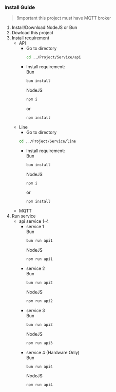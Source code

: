 ### Install Guide

> !Important this project must have MQTT broker

1.  Install/Download NodeJS or Bun
2.  Dowload this project
3.  Install requirement
    - API
      - Go to directory
        ```bash
        cd ../Project/Service/api
        ```
      - Install requirement:
        <br>
        Bun
        ```bash
        bun install
        ```
        NodeJS
        ```bash
        npm i
        ```
        or
        ```bash
        npm install
        ```
    - Line
      - Go to directory
      ```bash
      cd ../Project/Service/line
      ```
      - Install requirement:
        <br>
        Bun
        ```bash
        bun install
        ```
        NodeJS
        ```bash
        npm i
        ```
        or
        ```bash
        npm install
        ```
    - MQTT
4.  Run service
    - api service 1-4
      - service 1
        <br>
        Bun
        ```bash
        bun run api1
        ```
        NodeJS
        ```bash
        npm run api1
        ```
      - service 2
        <br>
        Bun
        ```bash
        bun run api2
        ```
        NodeJS
        ```bash
        npm run api2
        ```
      - service 3
        <br>
        Bun
        ```bash
        bun run api3
        ```
        NodeJS
        ```bash
        npm run api3
        ```
      - service 4 (Hardware Only)
        <br>
        Bun
        ```bash
        bun run api4
        ```
        NodeJS
        ```bash
        npm run api4
        ```
